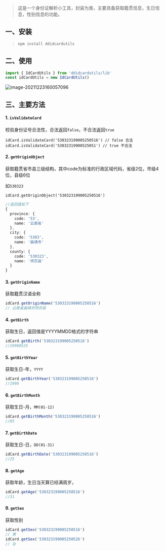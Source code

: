> 这是一个身份证解析小工具，封装为类，主要具备获取籍贯信息，生日信息，性别信息的功能。

## 一、安装

> ```bash
> npm install ddidcardutils
> ```

## 二、使用

```typescript
import { IdCardUtils } from 'ddidcardutils/lib'
const idCardUtils = new IdCardUtils()
```

![image-20211223160057096](https://tva1.sinaimg.cn/large/008i3skNgy1gxntr0yyedj313w0eo40z.jpg)

## 三、主要方法

#### 1. `isValidateCard`

校验身份证号合法性，合法返回`false`，不合法返回`true`

```
idCard.isValidateCard('530323199005250516') // false 合法
idCard.isValidateCard('53032319900525051') // true 不合法
```

#### 2. `getOriginObject`

获取籍贯省市县三级结构，其中code为标准的行政区域代码，省级2位，市级4位，县级6位

如`530323`

```
idCard.getOriginObject('530323199005250516')
```

```typescript
//返回值如下
{
  province: {
    code: '53',
    name: '云南省'
  },
  city: {
    code: '5303',
    name: '曲靖市'
  },
  county: {
    code: '530323',
    name: '师宗县'
  }
}
```

#### 3. `getOriginName`

获取籍贯汉语全称

```typescript
idCard.getOriginName('530323199005250516')
// 云南省曲靖市师宗县
```

#### 4. `getBirth`

获取生日，返回值是YYYYMMDD格式的字符串

```typescript
idCard.getBirth('530323199005250516')
//19900525
```

#### 5. `getBirthYear`

获取生日-年，`YYYY`

```typescript
idCard.getBirthYear('530323199005250516')
//1990
```

#### 6. `getBirthMonth`

获取生日-月，`MM(01-12)`

```typescript
idCard.getBirthMonth('530323199005250516')
//05
```

#### 7. `getBirthDate`

获取生日-日，`DD(01-31)`

```typescript
idCard.getBirthDate('530323199005250516')
//25
```

#### 8. `getAge`

获取年龄，生日当天算已经满周岁，

```typescript
idCard.getAge('530323199005250516')
//31
```

#### 9. `getSex`

获取性别

```typescript
idCard.getSex('530323199005250516')
// 男
idCard.getSex('530323199005250526')
// 女
```

